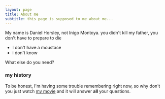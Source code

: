 ```yaml
---
layout: page
title: About me
subtitle: this page is supposed to me about me...
---
```


My name is Daniel Horsley, not Inigo Montoya. you didn't kill my father, you don't have to prepare to die

- I don't have a moustace
- i don't know

What else do you need?

### my history

To be honest, I'm having some trouble remembering right now, so why don't you just watch [my movie](http://en.wikipedia.org/wiki/The_Princess_Bride_%28film%29) and it will answer **all** your questions.
